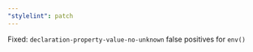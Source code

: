 ```yaml
---
"stylelint": patch
---
```


Fixed: `declaration-property-value-no-unknown` false positives for `env()`
